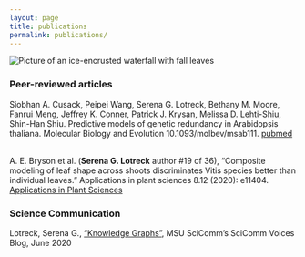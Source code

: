 ```yaml
---
layout: page 
title: publications
permalink: publications/
---
```

![Picture of an ice-encrusted waterfall with fall leaves](../images/IceFall.JPG)

### Peer-reviewed articles

Siobhan A. Cusack, Peipei Wang, Serena G. Lotreck, Bethany M. Moore, Fanrui Meng, Jeffrey K. Conner, Patrick J. Krysan, Melissa D. Lehti-Shiu, Shin-Han Shiu. Predictive models of genetic redundancy in Arabidopsis thaliana. Molecular Biology and Evolution 10.1093/molbev/msab111. [pubmed](https://pubmed.ncbi.nlm.nih.gov/33871641/) <br>
<br>

A. E. Bryson et al. (**Serena G. Lotreck** author #19 of 36), “Composite modeling of leaf shape across shoots discriminates Vitis species better than individual leaves.” Applications in plant sciences 8.12 (2020): e11404.
 [Applications in Plant Sciences](https://bsapubs.onlinelibrary.wiley.com/doi/full/10.1002/aps3.11404)

### Science Communication
Lotreck, Serena G., [“Knowledge Graphs”](https://www.msuscicomm.org/post/knowledge-graphs), MSU SciComm’s SciComm Voices Blog, June 2020

